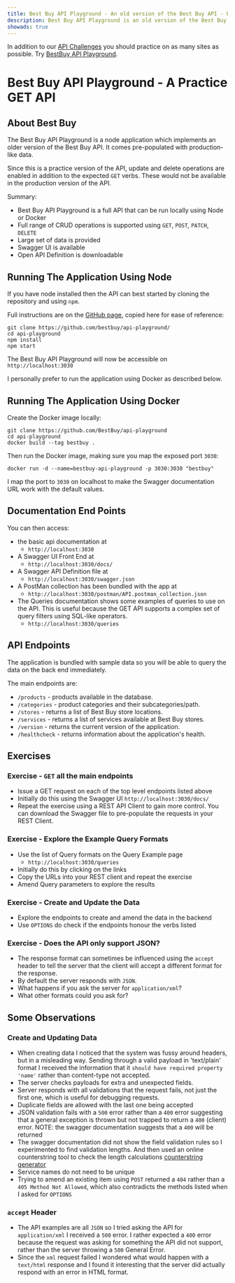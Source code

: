 ```yaml
---
title: Best Buy API Playground - An old version of the Best Buy API - Practice API
description: Best Buy API Playground is an old version of the Best Buy API. Notable for comprehensive query filter operations.
showads: true
---
```


In addition to our [API Challenges](/gui/challenges) you should practice on as many sites as possible. Try [BestBuy API Playground](https://github.com/BestBuy/api-playground).

# Best Buy API Playground - A Practice GET API

## About Best Buy

The Best Buy API Playground is a node application which implements an older version of the Best Buy API. It comes pre-populated with production-like data.

Since this is a practice version of the API, update and delete operations are enabled in addition to the expected `GET` verbs. These would not be available in the production version of the API.

Summary:

- Best Buy API Playground is a full API that can be run locally using Node or Docker
- Full range of CRUD operations is supported using `GET`, `POST`, `PATCH`, `DELETE`
- Large set of data is provided
- Swagger UI is available
- Open API Definition is downloadable

## Running The Application Using Node

If you have node installed then the API can best started by cloning the repository and using `npm`.

Full instructions are on the [GitHub page](https://github.com/BestBuy/api-playground), copied here for ease of reference:

```
git clone https://github.com/bestbuy/api-playground/
cd api-playground
npm install
npm start
```

The Best Buy API Playground will now be accessible on `http://localhost:3030`

I personally prefer to run the application using Docker as described below.

## Running The Application Using Docker

Create the Docker image locally:

```
git clone https://github.com/BestBuy/api-playground
cd api-playground
docker build --tag bestbuy .
```

Then run the Docker image, making sure you map the exposed port `3030`:

```
docker run -d --name=bestbuy-api-playground -p 3030:3030 "bestbuy"
```

I map the port to `3030` on localhost to make the Swagger documentation URL work with the default values.

## Documentation End Points

You can then access:

- the basic api documentation at
   - `http://localhost:3030`
- A Swagger UI Front End at
   - `http://localhost:3030/docs/`
- A Swagger API Definition file at
   - `http://localhost:3030/swagger.json`
- A PostMan collection has been bundled with the app at
   - `http://localhost:3030/postman/API.postman_collection.json`
- The Queries documentation shows some examples of queries to use on the API. This is useful because the GET API supports a complex set of query filters using SQL-like operators.
   - `http://localhost:3030/queries` 

## API Endpoints

The application is bundled with sample data so you will be able to query the data on the back end immediately.

The main endpoints are:

- `/products` - products available in the database.
- `/categories` - product categories and their subcategories/path.
- `/stores` - returns a list of Best Buy store locations.
- `/services` - returns a list of services available at Best Buy stores.
- `/version` - returns the current version of the application.
- `/healthcheck` - returns information about the application's health.


## Exercises

### Exercise - `GET` all the main endpoints

- Issue a GET request on each of the top level endpoints listed above
- Initially do this using the Swagger UI `http://localhost:3030/docs/`
- Repeat the exercise using a REST API Client to gain more control. You can download the Swagger file to pre-populate the requests in your REST Client.

### Exercise - Explore the Example Query Formats

- Use the list of Query formats on the Query Example page
    - `http://localhost:3030/queries` 
- Initially do this by clicking on the links
- Copy the URLs into your REST client and repeat the exercise
- Amend Query parameters to explore the results

### Exercise - Create and Update the Data

- Explore the endpoints to create and amend the data in the backend
- Use `OPTIONS` do check if the endpoints honour the verbs listed

### Exercise - Does the API only support JSON?

- The response format can sometimes be influenced using the `accept` header to tell the server that the client will accept a different format for the response.
- By default the server responds with `JSON`.
- What happens if you ask the server for `application/xml`?
- What other formats could you ask for?

## Some Observations

### Create and Updating Data

- When creating data I noticed that the system was fussy around headers, but in a misleading way. Sending through a valid payload in 'text/plain' format I received the information that it `should have required property 'name'` rather than content-type not accepted.
- The server checks payloads for extra and unexpected fields.
- Server responds with all validations that the request fails, not just the first one, which is useful for debugging requests.
- Duplicate fields are allowed with the last one being accepted
- JSON validation fails with a `500` error rather than a `400` error suggesting that a general exception is thrown but not trapped to return a `400` (client) error. NOTE: the swagger documentation suggests that a `400` will be returned
- The swagger documentation did not show the field validation rules so I experimented to find validation lengths. And then used an online counterstring tool to check the length calculations [counterstring generator](https://eviltester.github.io/TestingApp/apps/counterstrings/counterstrings.html)
- Service names do not need to be unique
- Trying to amend an existing item using `POST` returned a `404` rather than a `405 Method Not Allowed`, which also contradicts the methods listed when I asked for `OPTIONS`

### `accept` Header

- The API examples are all `JSON` so I tried asking the API for `application/xml` I received a `500` error. I rather expected a `400` error because the request was asking for something the API did not support, rather than the server throwing a `500` General Error.
- Since the `xml` request failed I wondered what would happen with a `text/html` response and I found it interesting that the server did actually respond with an error in HTML format.